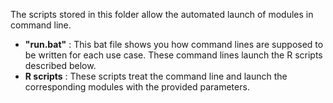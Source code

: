  
The scripts stored in this folder allow the automated launch of modules in command line.

- **"run.bat"** : This bat file shows you how command lines are supposed to be written for each use case. These command lines launch the R scripts described below.
- **R scripts** : These scripts treat the command line and launch the corresponding modules with the provided parameters. 
